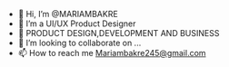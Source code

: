 - 👋 Hi, I’m @MARIAMBAKRE
- 👀 I’m  a UI/UX Product Designer
- 🌱 PRODUCT DESIGN,DEVELOPMENT AND BUSINESS 
- 💞️ I’m looking to collaborate on ...
- 📫 How to reach me Mariambakre245@gmail.com

<!---
MARIAMBAKRE/MARIAMBAKRE is a ✨ special ✨ repository because its `README.md` (this file) appears on your GitHub profile.
You can click the Preview link to take a look at your changes.
--->
